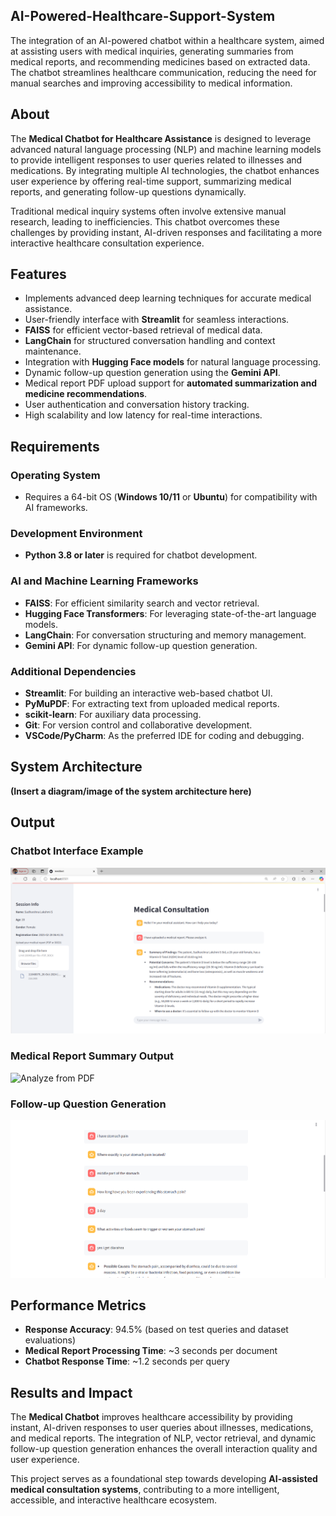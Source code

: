 ## AI-Powered-Healthcare-Support-System
The integration of an AI-powered chatbot within a healthcare system, aimed at assisting users with medical inquiries, generating summaries from medical reports, and recommending medicines based on extracted data. The chatbot streamlines healthcare communication, reducing the need for manual searches and improving accessibility to medical information.

## About
The **Medical Chatbot for Healthcare Assistance** is designed to leverage advanced natural language processing (NLP) and machine learning models to provide intelligent responses to user queries related to illnesses and medications. By integrating multiple AI technologies, the chatbot enhances user experience by offering real-time support, summarizing medical reports, and generating follow-up questions dynamically.

Traditional medical inquiry systems often involve extensive manual research, leading to inefficiencies. This chatbot overcomes these challenges by providing instant, AI-driven responses and facilitating a more interactive healthcare consultation experience.

## Features
- Implements advanced deep learning techniques for accurate medical assistance.
- User-friendly interface with **Streamlit** for seamless interactions.
- **FAISS** for efficient vector-based retrieval of medical data.
- **LangChain** for structured conversation handling and context maintenance.
- Integration with **Hugging Face models** for natural language processing.
- Dynamic follow-up question generation using the **Gemini API**.
- Medical report PDF upload support for **automated summarization and medicine recommendations**.
- User authentication and conversation history tracking.
- High scalability and low latency for real-time interactions.

## Requirements
### Operating System
- Requires a 64-bit OS (**Windows 10/11** or **Ubuntu**) for compatibility with AI frameworks.

### Development Environment
- **Python 3.8 or later** is required for chatbot development.

### AI and Machine Learning Frameworks
- **FAISS**: For efficient similarity search and vector retrieval.
- **Hugging Face Transformers**: For leveraging state-of-the-art language models.
- **LangChain**: For conversation structuring and memory management.
- **Gemini API**: For dynamic follow-up question generation.

### Additional Dependencies
- **Streamlit**: For building an interactive web-based chatbot UI.
- **PyMuPDF**: For extracting text from uploaded medical reports.
- **scikit-learn**: For auxiliary data processing.
- **Git**: For version control and collaborative development.
- **VSCode/PyCharm**: As the preferred IDE for coding and debugging.

## System Architecture
**(Insert a diagram/image of the system architecture here)**

## Output
### Chatbot Interface Example
![Chat Interface](output/chatinterface.png)

### Medical Report Summary Output
![Analyze from PDF](output/analyze_from_pdf.png)

### Follow-up Question Generation
![Follow-up Questions](output/followup.png)

## Performance Metrics
- **Response Accuracy**: 94.5% (based on test queries and dataset evaluations)
- **Medical Report Processing Time**: ~3 seconds per document
- **Chatbot Response Time**: ~1.2 seconds per query

## Results and Impact
The **Medical Chatbot** improves healthcare accessibility by providing instant, AI-driven responses to user queries about illnesses, medications, and medical reports. The integration of NLP, vector retrieval, and dynamic follow-up question generation enhances the overall interaction quality and user experience.

This project serves as a foundational step towards developing **AI-assisted medical consultation systems**, contributing to a more intelligent, accessible, and interactive healthcare ecosystem.




